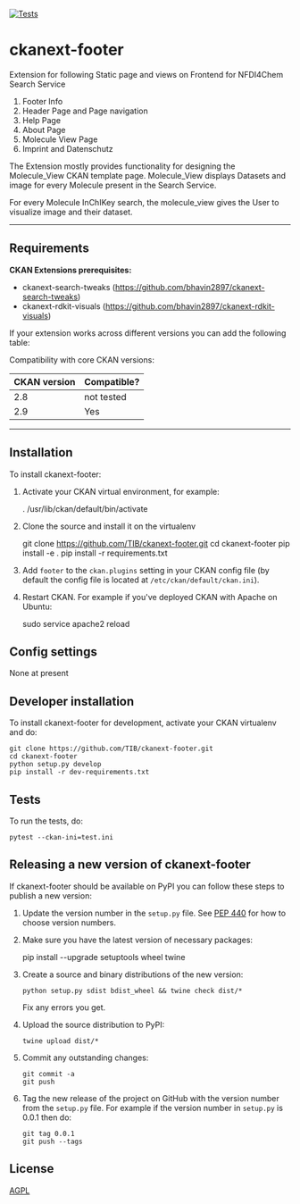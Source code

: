 [![Tests](https://github.com/TIB/ckanext-footer/workflows/Tests/badge.svg?branch=main)](https://github.com/TIB/ckanext-footer/actions)

# ckanext-footer

Extension for following Static page and views on Frontend for NFDI4Chem Search Service
1. Footer Info
2. Header Page and Page navigation 
3. Help Page 
4. About Page
5. Molecule View Page 
6. Imprint and Datenschutz 


The Extension mostly provides functionality for designing the Molecule_View CKAN template page.
Molecule_View displays Datasets and image for every Molecule present in the Search Service.  

For every Molecule InChIKey search, the molecule_view gives the User to visualize image and their dataset. 
****************************************************************
## Requirements

**CKAN Extensions prerequisites:**
- ckanext-search-tweaks (https://github.com/bhavin2897/ckanext-search-tweaks)
- ckanext-rdkit-visuals (https://github.com/bhavin2897/ckanext-rdkit-visuals)

If your extension works across different versions you can add the following table:

Compatibility with core CKAN versions:

| CKAN version    | Compatible?   |
| --------------- | ------------- |
| 2.8             | not tested    |
| 2.9             | Yes    |

********************************


## Installation

To install ckanext-footer:

1. Activate your CKAN virtual environment, for example:

     . /usr/lib/ckan/default/bin/activate

2. Clone the source and install it on the virtualenv

    git clone https://github.com/TIB/ckanext-footer.git
    cd ckanext-footer
    pip install -e .
	pip install -r requirements.txt

3. Add `footer` to the `ckan.plugins` setting in your CKAN
   config file (by default the config file is located at
   `/etc/ckan/default/ckan.ini`).

4. Restart CKAN. For example if you've deployed CKAN with Apache on Ubuntu:

     sudo service apache2 reload


## Config settings

None at present

## Developer installation

To install ckanext-footer for development, activate your CKAN virtualenv and
do:

    git clone https://github.com/TIB/ckanext-footer.git
    cd ckanext-footer
    python setup.py develop
    pip install -r dev-requirements.txt


## Tests

To run the tests, do:

    pytest --ckan-ini=test.ini


## Releasing a new version of ckanext-footer

If ckanext-footer should be available on PyPI you can follow these steps to publish a new version:

1. Update the version number in the `setup.py` file. See [PEP 440](http://legacy.python.org/dev/peps/pep-0440/#public-version-identifiers) for how to choose version numbers.

2. Make sure you have the latest version of necessary packages:

    pip install --upgrade setuptools wheel twine

3. Create a source and binary distributions of the new version:

       python setup.py sdist bdist_wheel && twine check dist/*

   Fix any errors you get.

4. Upload the source distribution to PyPI:

       twine upload dist/*

5. Commit any outstanding changes:

       git commit -a
       git push

6. Tag the new release of the project on GitHub with the version number from
   the `setup.py` file. For example if the version number in `setup.py` is
   0.0.1 then do:

       git tag 0.0.1
       git push --tags

## License

[AGPL](https://www.gnu.org/licenses/agpl-3.0.en.html)
